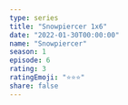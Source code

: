 ```yaml
---
type: series
title: "Snowpiercer 1x6"
date: "2022-01-30T00:00:00"
name: "Snowpiercer"
season: 1
episode: 6
rating: 3
ratingEmoji: "⭐️⭐️⭐️"
share: false
---
```

